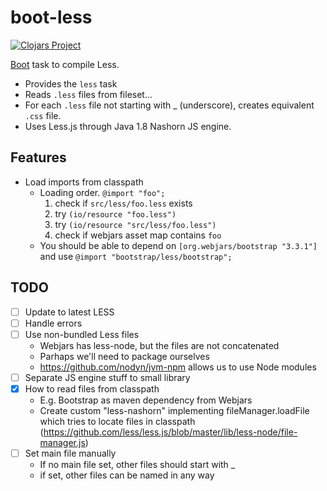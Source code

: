 # boot-less
[![Clojars Project](http://clojars.org/deraen/boot-less/latest-version.svg)](http://clojars.org/deraen/boot-less)

[Boot](https://github.com/boot-clj/boot) task to compile Less.

* Provides the `less` task
* Reads `.less` files from fileset...
* For each `.less` file not starting with \_ (underscore), creates
equivalent `.css` file.
* Uses Less.js through Java 1.8 Nashorn JS engine.

## Features

- Load imports from classpath
  - Loading order. `@import "foo";`
    1. check if `src/less/foo.less` exists
    2. try `(io/resource "foo.less")`
    3. try `(io/resource "src/less/foo.less")`
    4. check if webjars asset map contains `foo`
  - You should be able to depend on `[org.webjars/bootstrap "3.3.1"]`
    and use `@import "bootstrap/less/bootstrap";`

## TODO

- [ ] Update to latest LESS
- [ ] Handle errors
- [ ] Use non-bundled Less files
  - Webjars has less-node, but the files are not concatenated
  - Parhaps we'll need to package ourselves
  - https://github.com/nodyn/jvm-npm allows us to use Node modules
- [ ] Separate JS engine stuff to small library
- [x] How to read files from classpath
  - E.g. Bootstrap as maven dependency from Webjars
  - Create custom "less-nashorn" implementing fileManager.loadFile which tries to locate files in classpath (https://github.com/less/less.js/blob/master/lib/less-node/file-manager.js)
- [ ] Set main file manually
  - If no main file set, other files should start with \_
  - if set, other files can be named in any way
